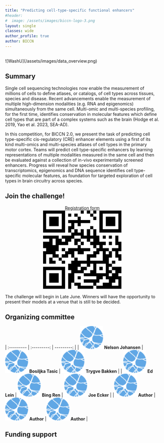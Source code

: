 ```yaml
---
title: "Predicting cell-type-specific functional enhancers"
#header:
#  image: /assets/images/biccn-logo-3.png
layout: single
classes: wide
author_profile: true
author: BICCN
---
```


<br>
![WashU](/assets/images/data_overview.png)

## Summary

Single cell sequencing technologies now enable the measurement of millions of cells to define atlases, or catalogs, of cell types across tissues, species and disease. Recent advancements enable the measurement of multiple high-dimension modalities (e.g. RNA and epigenomics) simultaneously from the same cell. Multi-omic and multi-species profiling, for the first time, identifies conservation in molecular features which define cell types that are part of a complex systems such as the brain (Hodge et al. 2019, Yao et al. 2023, SEA-AD). 

In this competition, for BICCN 2.0, we present the task of predicting cell type-specific cis-regulatory (CRE) enhancer elements using a first of its kind multi-omics and multi-species atlases of cell types in the primary motor cortex. Teams will predict cell type-specific enhancers by learning representations of multiple modalities measured in the same cell and then be evaluated against a collection of in-vivo experimentally screened enhancers. Progress will reveal how species conservation of transcriptomics, epigenomics and DNA sequence identifies cell type-specific molecular features, as foundation for targeted exploration of cell types in brain circuitry across species.

## Join the challenge!
<p align="center">
  <a href="https://biccnchalleng.paperform.co">Registration form</a>
  <br>
  <img src="/assets/qr_code/registration.png">
</p>

The challenge will begin in Late June. Winners will have the opportunity to present their models at a venue that is still to be decided.

## Organizing committee
| :---------         |     :---------:      |          ---------: |
| <img width="75" alt="" src="/assets/images/biccn-logo-white.png">  **Nelson Johansen** | <img width="75" alt="" src="/assets/images/biccn-logo-white.png"> **Bosiljka Tasic** | <img width="75" alt="" src="/assets/images/biccn-logo-white.png"> **Trygve Bakken** |
| <img width="75" alt="" src="/assets/images/biccn-logo-white.png"> **Ed Lein** |  <img width="75" alt="" src="/assets/images/biccn-logo-white.png"> **Bing Ren** | <img width="75" alt="" src="/assets/images/biccn-logo-white.png"> **Joe Ecker** |
|<img width="75" alt="" src="/assets/images/biccn-logo-white.png"> **Author** |  <img width="75" alt="" src="/assets/images/biccn-logo-white.png"> **Author** |<img width="75" alt="" src="/assets/images/biccn-logo-white.png"> **Author** |


## Funding support

